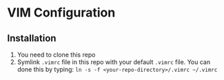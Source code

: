 # VIM Configuration
## Installation
1) You need to clone this repo
2) Symlink `.vimrc` file in this repo with your default `.vimrc` file. You can done this by typing: `ln -s -f <your-repo-directory>/.vimrc ~/.vimrc`
